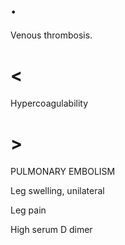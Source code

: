 # .

Venous thrombosis.

# <

Hypercoagulability

# >

PULMONARY EMBOLISM

Leg swelling, unilateral

Leg pain

High serum D dimer
